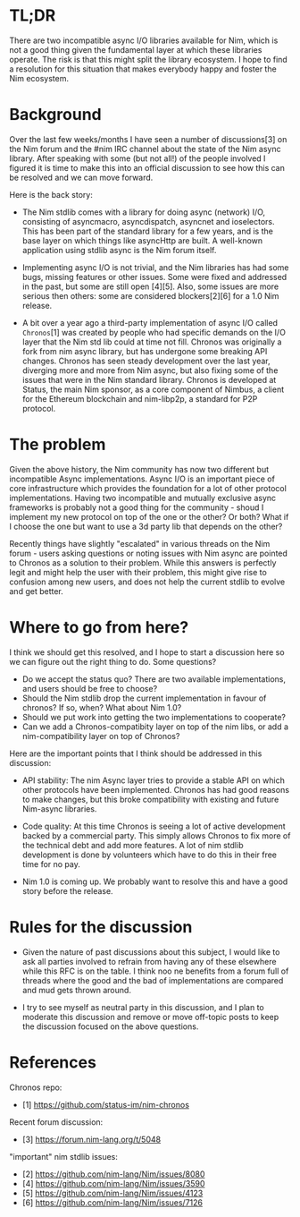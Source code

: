 # TL;DR

There are two incompatible async I/O libraries available for Nim, which is not
a good thing given the fundamental layer at which these libraries operate. The
risk is that this might split the library ecosystem. I hope to find a
resolution for this situation that makes everybody happy and foster the Nim ecosystem.

# Background

Over the last few weeks/months I have seen a number of discussions[3] on the Nim
forum and the #nim IRC channel about the state of the Nim async library. After
speaking with some (but not all!) of the people involved I figured it is time
to make this into an official discussion to see how this can be resolved and we
can move forward.

Here is the back story:

- The Nim stdlib comes with a library for doing async (network) I/O, consisting
  of asyncmacro, asyncdispatch, asyncnet and ioselectors. This has been part of
  the standard library for a few years, and is the base layer on which things
  like asyncHttp are built. A well-known application using stdlib async is the Nim forum itself.

- Implementing async I/O is not trivial, and the Nim libraries has had some
  bugs, missing features or other issues. Some were fixed and addressed in the
  past, but some are still open [4][5]. Also, some issues are more serious then
  others: some are considered blockers[2][6] for a 1.0 Nim release.

- A bit over a year ago a third-party implementation of async I/O called
  `Chronos`[1] was created by people who had specific demands on the
  I/O layer that the Nim std lib could at time not fill. Chronos was originally
  a fork from nim async library, but has undergone some breaking API changes.
  Chronos has seen steady development over the last year, diverging more and
  more from Nim async, but also fixing some of the issues that were in the Nim
  standard library. Chronos is developed at Status, the main Nim sponsor,
  as a core component of Nimbus,
  a client for the Ethereum blockchain and nim-libp2p, a standard for
  P2P protocol.

# The problem

Given the above history, the Nim community has now two different but
incompatible Async implementations. Async I/O is an important piece of core
infrastructure which provides the foundation for a lot of other protocol
implementations. Having two incompatible and mutually exclusive async
frameworks is probably not a good thing for the community - shoud I implement
my new protocol on top of the one or the other? Or both? What if I choose the
one but want to use a 3d party lib that depends on the other?

Recently things have slightly "escalated" in various threads on the Nim forum -
users asking questions or noting issues with Nim async are pointed to Chronos
as a solution to their problem. While this answers is perfectly legit and might
help the user with their problem, this might give rise to confusion among new
users, and does not help the current stdlib to evolve and get better.

# Where to go from here?

I think we should get this resolved, and I hope to start a discussion here so
we can figure out the right thing to do. Some questions?

- Do we accept the status quo? There are two available implementations, and
  users should be free to choose?
- Should the Nim stdlib drop the current implementation in favour of chronos?
  If so, when? What about Nim 1.0?
- Should we put work into getting the two implementations to cooperate?
- Can we add a Chronos-compatibity layer on top of the nim libs, or add a
  nim-compatibility layer on top of Chronos?

Here are the important points that I think should be addressed in this
discussion:

- API stability: The nim Async layer tries to provide a stable API on which
  other protocols have been implemented. Chronos has had good reasons to make
  changes, but this broke compatibility with existing and future Nim-async
  libraries.

- Code quality: At this time Chronos is seeing a lot of active development
  backed by a commercial party. This simply allows Chronos to fix more of the
  technical debt and add more features. A lot of nim stdlib development is done
  by volunteers which have to do this in their free time for no pay.

- Nim 1.0 is coming up. We probably want to resolve this and have a good story
  before the release.

# Rules for the discussion

- Given the nature of past discussions about this subject, I would like to ask
  all parties involved to refrain from having any of these elsewhere while this
  RFC is on the table. I think noo ne benefits from a forum full of threads
  where the good and the bad of implementations are compared and mud gets
  thrown around.

- I try to see myself as neutral party in this discussion, and I plan to
  moderate this discussion and remove or move off-topic posts to keep the
  discussion focused on the above questions.

# References

Chronos repo:

- [1] https://github.com/status-im/nim-chronos

Recent forum discussion:

- [3] https://forum.nim-lang.org/t/5048

"important" nim stdlib issues:

- [2] https://github.com/nim-lang/Nim/issues/8080
- [4] https://github.com/nim-lang/Nim/issues/3590
- [5] https://github.com/nim-lang/Nim/issues/4123
- [6] https://github.com/nim-lang/Nim/issues/7126


